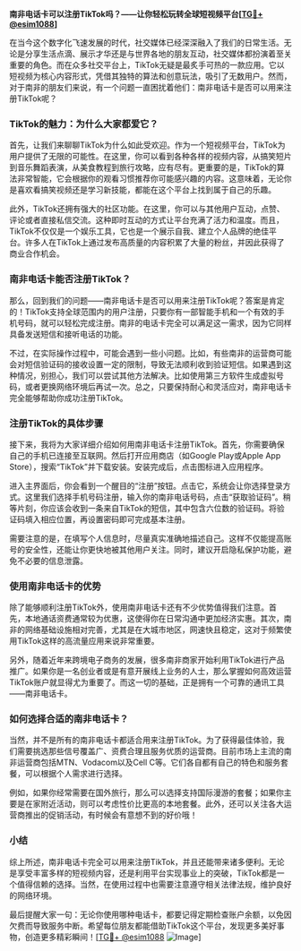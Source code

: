 **南非电话卡可以注册TikTok吗？——让你轻松玩转全球短视频平台[[TG💪+ @esim1088](https://t.me/s/esim1088)]**

在当今这个数字化飞速发展的时代，社交媒体已经深深融入了我们的日常生活。无论是分享生活点滴、展示才华还是与世界各地的朋友互动，社交媒体都扮演着至关重要的角色。而在众多社交平台上，TikTok无疑是最炙手可热的一款应用。它以短视频为核心内容形式，凭借其独特的算法和创意玩法，吸引了无数用户。然而，对于南非的朋友们来说，有一个问题一直困扰着他们：南非电话卡是否可以用来注册TikTok呢？

### TikTok的魅力：为什么大家都爱它？

首先，让我们来聊聊TikTok为什么如此受欢迎。作为一个短视频平台，TikTok为用户提供了无限的可能性。在这里，你可以看到各种各样的视频内容，从搞笑短片到音乐舞蹈表演，从美食教程到旅行攻略，应有尽有。更重要的是，TikTok的算法非常智能，它会根据你的观看习惯推荐你可能感兴趣的内容。这意味着，无论你是喜欢看搞笑视频还是学习新技能，都能在这个平台上找到属于自己的乐趣。

此外，TikTok还拥有强大的社区功能。在这里，你可以与其他用户互动，点赞、评论或者直接私信交流。这种即时互动的方式让平台充满了活力和温度。而且，TikTok不仅仅是一个娱乐工具，它也是一个展示自我、建立个人品牌的绝佳平台。许多人在TikTok上通过发布高质量的内容积累了大量的粉丝，并因此获得了商业合作机会。

### 南非电话卡能否注册TikTok？

那么，回到我们的问题——南非电话卡是否可以用来注册TikTok呢？答案是肯定的！TikTok支持全球范围内的用户注册，只要你有一部智能手机和一个有效的手机号码，就可以轻松完成注册。南非的电话卡完全可以满足这一需求，因为它同样具备发送短信和接听电话的功能。

不过，在实际操作过程中，可能会遇到一些小问题。比如，有些南非的运营商可能会对短信验证码的接收设置一定的限制，导致无法顺利收到验证短信。如果遇到这种情况，别担心，我们可以尝试其他方法解决。比如使用第三方软件生成虚拟号码，或者更换网络环境后再试一次。总之，只要保持耐心和灵活应对，南非电话卡完全能够帮助你成功注册TikTok。

### 注册TikTok的具体步骤

接下来，我将为大家详细介绍如何用南非电话卡注册TikTok。首先，你需要确保自己的手机已连接至互联网。然后打开应用商店（如Google Play或Apple App Store），搜索“TikTok”并下载安装。安装完成后，点击图标进入应用程序。

进入主界面后，你会看到一个醒目的“注册”按钮。点击它，系统会让你选择登录方式。这里我们选择手机号码注册，输入你的南非电话号码，点击“获取验证码”。稍等片刻，你应该会收到一条来自TikTok的短信，其中包含六位数的验证码。将验证码填入相应位置，再设置密码即可完成基本注册。

需要注意的是，在填写个人信息时，尽量真实准确地描述自己。这样不仅能提高账号的安全性，还能让你更快地被其他用户关注。同时，建议开启隐私保护功能，避免不必要的信息泄露。

### 使用南非电话卡的优势

除了能够顺利注册TikTok外，使用南非电话卡还有不少优势值得我们注意。首先，本地通话资费通常较为优惠，这使得你在日常沟通中更加经济实惠。其次，南非的网络基础设施相对完善，尤其是在大城市地区，网速快且稳定，这对于频繁使用TikTok这样的高流量应用来说非常重要。

另外，随着近年来跨境电子商务的发展，很多南非商家开始利用TikTok进行产品推广。如果你是一名创业者或是有意开展线上业务的人士，那么掌握如何高效运营TikTok账户就显得尤为重要了。而这一切的基础，正是拥有一个可靠的通讯工具——南非电话卡。

### 如何选择合适的南非电话卡？

当然，并不是所有的南非电话卡都适合用来注册TikTok。为了获得最佳体验，我们需要挑选那些信号覆盖广、资费合理且服务优质的运营商。目前市场上主流的南非运营商包括MTN、Vodacom以及Cell C等。它们各自都有自己的特色和服务套餐，可以根据个人需求进行选择。

例如，如果你经常需要在国外旅行，那么可以选择支持国际漫游的套餐；如果你主要是在家附近活动，则可以考虑性价比更高的本地套餐。此外，还可以关注各大运营商推出的促销活动，有时候会有意想不到的好价哦！

### 小结

综上所述，南非电话卡完全可以用来注册TikTok，并且还能带来诸多便利。无论是享受丰富多样的短视频内容，还是利用平台实现事业上的突破，TikTok都是一个值得信赖的选择。当然，在使用过程中也需要注意遵守相关法律法规，维护良好的网络环境。

最后提醒大家一句：无论你使用哪种电话卡，都要记得定期检查账户余额，以免因欠费而导致服务中断。希望每位朋友都能借助TikTok这个平台，发现更多美好事物，创造更多精彩瞬间！[[TG💪+ @esim1088](https://t.me/s/esim1088) ![Image](https://i.postimg.cc/4NQfJmqS/Snipaste-2025-05-13-00-14-12.png)]